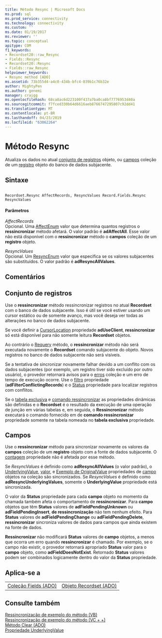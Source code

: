 ```yaml
---
title: Método Resync | Microsoft Docs
ms.prod: sql
ms.prod_service: connectivity
ms.technology: connectivity
ms.custom: ''
ms.date: 01/19/2017
ms.reviewer: ''
ms.topic: conceptual
apitype: COM
f1_keywords:
- Recordset20::raw_Resync
- Fields::Resync
- Recordset20::Resync
- Fields::raw_Resync
helpviewer_keywords:
- Resync method [ADO]
ms.assetid: 73b355d4-a4c0-434b-bfc4-039b1c76b32e
author: MightyPen
ms.author: genemi
manager: craigg
ms.openlocfilehash: 68ca8ac6d223100f437a7ba0ca8bf7776953d40a
ms.sourcegitcommit: f7fced330b64d6616aeb8766747295807c92dd41
ms.translationtype: MT
ms.contentlocale: pt-BR
ms.lasthandoff: 04/23/2019
ms.locfileid: "63062264"
---
```

# <a name="resync-method"></a>Método Resync
Atualiza os dados no atual [conjunto de registros](../../../ado/reference/ado-api/recordset-object-ado.md) objeto, ou [campos](../../../ado/reference/ado-api/fields-collection-ado.md) coleção de um [registro](../../../ado/reference/ado-api/record-object-ado.md) objeto do banco de dados subjacente.  
  
## <a name="syntax"></a>Sintaxe  
  
```  
  
Recordset.Resync AffectRecords, ResyncValues Record.Fields.Resync ResyncValues  
```  
  
#### <a name="parameters"></a>Parâmetros  
 *AffectRecords*  
 Opcional. Uma [AffectEnum](../../../ado/reference/ado-api/affectenum.md) valor que determina quantos registros o **ressincronizar** método afetará. O valor padrão é **adAffectAll**. Esse valor não está disponível com o **ressincronizar** método o **campos** coleção de um **registro** objeto.  
  
 *ResyncValues*  
 Opcional. Um [ResyncEnum](../../../ado/reference/ado-api/resyncenum.md) valor que especifica se os valores subjacentes são substituídos. O valor padrão é **adResyncAllValues**.  
  
## <a name="remarks"></a>Comentários  
  
## <a name="recordset"></a>Conjunto de registros  
 Use o **ressincronizar** método ressincronizar registros no atual **Recordset** com o banco de dados subjacente. Isso é útil se você estiver usando um cursor estático ou de somente avanço, mas você deseja ver todas as alterações no banco de dados subjacente.  
  
 Se você definir a [CursorLocation](../../../ado/reference/ado-api/cursorlocation-property-ado.md) propriedade **adUseClient**, **ressincronizar** só está disponível para não somente leitura **Recordset** objetos.  
  
 Ao contrário o [Requery](../../../ado/reference/ado-api/requery-method.md) método, o **ressincronizar** método não será executada novamente o **Recordset** comando subjacente do objeto. Novos registros no banco de dados subjacente não será visíveis.  
  
 Se a tentativa de sincronizar novamente falhar devido a um conflito com os dados subjacentes (por exemplo, um registro tiver sido excluído por outro usuário), o provedor retornará avisos para o [erros](../../../ado/reference/ado-api/errors-collection-ado.md) coleção e um erro de tempo de execução ocorre. Use o [filtro](../../../ado/reference/ado-api/filter-property.md) propriedade (**adFilterConflictingRecords**) e o [Status](../../../ado/reference/ado-api/status-property-ado-recordset.md) propriedade para localizar registros com conflitos.  
  
 Se o [tabela exclusiva](../../../ado/reference/ado-api/unique-table-unique-schema-unique-catalog-properties-dynamic-ado.md) e [comando ressincronizar](../../../ado/reference/ado-api/resync-command-property-dynamic-ado.md) as propriedades dinâmicas são definidas e o **Recordset** é o resultado da execução de uma operação de junção em várias tabelas e, em seguida, o  **Ressincronizar** método executará o comando fornecido em de **comando ressincronizar** propriedade somente na tabela nomeada no **tabela exclusiva** propriedade.  
  
## <a name="fields"></a>Campos  
 Use o **ressincronizar** método para sincronizar novamente os valores da **campos** coleção de um **registro** objeto com a fonte de dados subjacente. O [contagem](../../../ado/reference/ado-api/count-property-ado.md) propriedade não é afetada por esse método.  
  
 Se *ResyncValues* é definido como **adResyncAllValues** (o valor padrão), o [UnderlyingValue](../../../ado/reference/ado-api/underlyingvalue-property.md), [valor](../../../ado/reference/ado-api/value-property-ado.md), e [ Exemplo de OriginalValue](../../../ado/reference/ado-api/originalvalue-property-ado.md) propriedades de [campo](../../../ado/reference/ado-api/field-object.md) objetos na coleção são sincronizados. Se *ResyncValues* é definido como **adResyncUnderlyingValues**, somente o **UnderlyingValue** propriedade está sincronizada.  
  
 O valor da **Status** propriedade para cada **campo** objeto no momento da chamada também afeta o comportamento de **ressincronizar**. Para **campo** objetos que têm **Status** valores de **adFieldPendingUnknown** ou **adFieldPendingInsert**, **de ressincronização**  não tem nenhum efeito. Para **Status** valores de **adFieldPendingChange** ou **adFieldPendingDelete**, **ressincronizar** sincroniza valores de dados para campos que ainda existem na fonte de dados.  
  
 **Ressincronizar** não modificará **Status** valores de **campo** objetos, a menos que ocorra um erro quando **ressincronizar** é chamado. Por exemplo, se o campo não existir, o provedor retornará apropriado **Status** valor para o **campo** objeto, como **adFieldDoesNotExist**. Retornado **Status** valores podem ser combinados logicamente dentro do valor da **Status** propriedade.  
  
## <a name="applies-to"></a>Aplica-se a  
  
|||  
|-|-|  
|[Coleção Fields (ADO)](../../../ado/reference/ado-api/fields-collection-ado.md)|[Objeto Recordset (ADO)](../../../ado/reference/ado-api/recordset-object-ado.md)|  
  
## <a name="see-also"></a>Consulte também  
 [Ressincronização de exemplo do método (VB)](../../../ado/reference/ado-api/resync-method-example-vb.md)   
 [Ressincronização de exemplo do método (VC + +)](../../../ado/reference/ado-api/resync-method-example-vc.md)   
 [Método Clear (ADO)](../../../ado/reference/ado-api/clear-method-ado.md)   
 [Propriedade UnderlyingValue](../../../ado/reference/ado-api/underlyingvalue-property.md)
